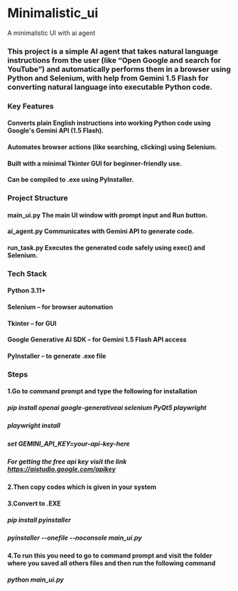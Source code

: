 # Minimalistic_ui
A minimalistic UI with ai agent
### This project is a simple AI agent that takes natural language instructions from the user (like “Open Google and search for YouTube”) and automatically performs them in a browser using Python and Selenium, with help from Gemini 1.5 Flash for converting natural language into executable Python code.

###  Key Features
#### Converts plain English instructions into working Python code using Google's Gemini API (1.5 Flash).

#### Automates browser actions (like searching, clicking) using Selenium.

#### Built with a minimal Tkinter GUI for beginner-friendly use.

#### Can be compiled to .exe using PyInstaller.

### Project Structure

#### main_ui.py	The main UI window with prompt input and Run button.
#### ai_agent.py	Communicates with Gemini API to generate code.
#### run_task.py	Executes the generated code safely using exec() and Selenium.

### Tech Stack
#### Python 3.11+
#### Selenium – for browser automation
#### Tkinter – for GUI
#### Google Generative AI SDK – for Gemini 1.5 Flash API access
#### PyInstaller – to generate .exe file

### Steps
#### 1.Go to command prompt and type the following for installation
##### pip install openai google-generativeai selenium PyQt5 playwright
##### playwright install
##### set GEMINI_API_KEY=your-api-key-here
##### For getting the free api key visit the link https://aistudio.google.com/apikey
#### 2.Then copy codes which is given in your system
#### 3.Convert to .EXE
##### pip install pyinstaller
##### pyinstaller --onefile --noconsole main_ui.py
#### 4.To run this you need to go to command prompt and visit the folder where you saved all others files and then run the following command
##### python main_ui.py

